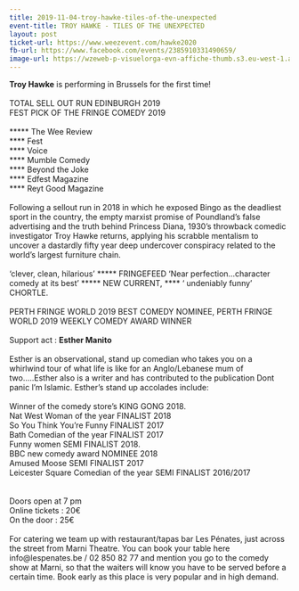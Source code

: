 ```yaml
---
title: 2019-11-04-troy-hawke-tiles-of-the-unexpected
event-title: TROY HAWKE - TILES OF THE UNEXPECTED
layout: post
ticket-url: https://www.weezevent.com/hawke2020
fb-url: https://www.facebook.com/events/2385910331490659/
image-url: https://wzeweb-p-visuelorga-evn-affiche-thumb.s3.eu-west-1.amazonaws.com/affiche_500389.thumb53700.1566898758.jpg
---
```

<div><div><div class="_1mf _1mj"><span><span><strong>Troy Hawke</strong> is performing in Brussels for the first time!</span></span></div></div><div><div class="_1mf _1mj">&nbsp;</div></div><div><div class="_1mf _1mj"><span><span>TOTAL SELL OUT RUN EDINBURGH 2019</span></span></div></div><div><div class="_1mf _1mj"><span><span>FEST PICK OF THE FRINGE COMEDY 2019</span></span></div></div><div><div class="_1mf _1mj">&nbsp;</div></div><div><div class="_1mf _1mj"><span><span>***** The Wee Review</span></span></div></div><div><div class="_1mf _1mj"><span><span>**** Fest</span></span></div></div><div><div class="_1mf _1mj"><span><span>**** Voice</span></span></div></div><div><div class="_1mf _1mj"><span><span>**** Mumble Comedy</span></span></div></div><div><div class="_1mf _1mj"><span><span>**** Beyond the Joke</span></span></div></div><div><div class="_1mf _1mj"><span><span>**** Edfest Magazine</span></span></div></div><div><div class="_1mf _1mj"><span><span>**** Reyt Good Magazine</span></span></div></div><div><div class="_1mf _1mj">&nbsp;</div></div><div><div class="_1mf _1mj"><span><span>Following a sellout run in 2018 in which he exposed Bingo as the deadliest sport in the country, the empty marxist promise of Poundland’s false advertising and the truth behind Princess Diana, 1930’s throwback comedic investigator Troy Hawke returns, applying his scrabble mentalism to uncover a dastardly fifty year deep undercover conspiracy related to the world’s largest furniture chain.</span></span></div></div><div><div class="_1mf _1mj">&nbsp;</div></div><div><div class="_1mf _1mj"><span><span>‘clever, clean, hilarious’ ***** FRINGEFEED ‘Near perfection…character comedy at its best’ ***** NEW CURRENT, **** ‘ undeniably funny’ CHORTLE. </span></span></div></div><div><div class="_1mf _1mj">&nbsp;</div></div><div><div class="_1mf _1mj"><span><span>PERTH FRINGE WORLD 2019 BEST COMEDY NOMINEE, PERTH FRINGE WORLD 2019 WEEKLY COMEDY AWARD WINNER</span></span></div></div><div><div class="_1mf _1mj">&nbsp;</div></div><div><div class="_1mf _1mj"><span><span>Support act : <strong>Esther Manito</strong></span></span></div></div><div><div class="_1mf _1mj">&nbsp;</div></div><div><div class="_1mf _1mj"><span><span>Esther is an observational, stand up comedian who takes you on a whirlwind tour of what life is like for an Anglo/Lebanese mum of two…..Esther also is a writer and has contributed to the publication Dont panic l’m Islamic. Esther’s stand up accolades include:</span></span></div></div><div><div class="_1mf _1mj">&nbsp;</div></div><div><div class="_1mf _1mj"><span><span>Winner of the comedy store’s KING GONG 2018.</span></span></div></div><div><div class="_1mf _1mj"><span><span>Nat West Woman of the year FINALIST 2018</span></span></div></div><div><div class="_1mf _1mj"><span><span>So You Think You’re Funny FINALIST 2017</span></span></div></div><div><div class="_1mf _1mj"><span><span>Bath Comedian of the year FINALIST 2017</span></span></div></div><div><div class="_1mf _1mj"><span><span>Funny women SEMI FINALIST 2018.</span></span></div></div><div><div class="_1mf _1mj"><span><span>BBC new comedy award NOMINEE 2018</span></span></div></div><div><div class="_1mf _1mj"><span><span>Amused Moose SEMI FINALIST 2017</span></span></div></div><div><div class="_1mf _1mj"><span><span>Leicester Square Comedian of the year SEMI FINALIST 2016/2017</span></span></div></div><div><div class="_1mf _1mj">&nbsp;</div></div><div><div class="_1mf _1mj">&nbsp;</div></div><div><div class="_1mf _1mj"><span><span>Doors open at 7 pm</span></span></div></div><div><div class="_1mf _1mj"><span><span>Online tickets : 20€</span></span></div></div><div><div class="_1mf _1mj"><span><span>On the door : 25€</span></span></div></div><div><div class="_1mf _1mj">&nbsp;</div></div><div><div class="_1mf _1mj"><span><span>For catering we team up with restaurant/tapas bar Les Pénates, just across the street from Marni Theatre. You can book your table here info@lespenates.be / 02 850 82 77 and mention you go to the comedy show at Marni, so that the waiters will know you have to be served before a certain time. Book early as this place is very popular and in high demand.</span></span></div></div><div><div class="_1mf _1mj">&nbsp;</div></div></div><p>&nbsp;</p>